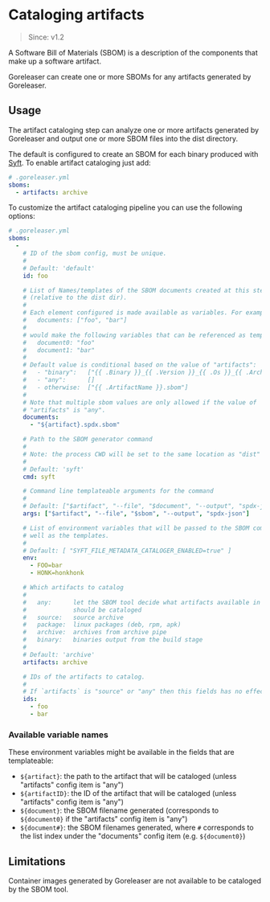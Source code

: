 # Cataloging artifacts

> Since: v1.2

A Software Bill of Materials (SBOM) is a description of the components that make
up a software artifact.

Goreleaser can create one or more SBOMs for any artifacts generated by
Goreleaser.

## Usage

The artifact cataloging step can analyze one or more artifacts generated by
Goreleaser and output one or more SBOM files into the dist directory.

The default is configured to create an SBOM for each binary produced with
[Syft](https://github.com/anchore/syft). To enable artifact cataloging just add:

```yaml
# .goreleaser.yml
sboms:
  - artifacts: archive
```

To customize the artifact cataloging pipeline you can use the following options:

```yaml
# .goreleaser.yml
sboms:
  -
    # ID of the sbom config, must be unique.
    #
    # Default: 'default'
    id: foo

    # List of Names/templates of the SBOM documents created at this step
    # (relative to the dist dir).
    #
    # Each element configured is made available as variables. For example:
    #   documents: ["foo", "bar"]
    #
    # would make the following variables that can be referenced as template keys:
    #   document0: "foo"
    #   document1: "bar"
    #
    # Default value is conditional based on the value of "artifacts":
    #   - "binary":   ["{{ .Binary }}_{{ .Version }}_{{ .Os }}_{{ .Arch }}.sbom"]
    #   - "any":      []
    #   - otherwise:  ["{{ .ArtifactName }}.sbom"]
    #
    # Note that multiple sbom values are only allowed if the value of
    # "artifacts" is "any".
    documents:
      - "${artifact}.spdx.sbom"

    # Path to the SBOM generator command
    #
    # Note: the process CWD will be set to the same location as "dist"
    #
    # Default: 'syft'
    cmd: syft

    # Command line templateable arguments for the command
    #
    # Default: ["$artifact", "--file", "$document", "--output", "spdx-json"]
    args: ["$artifact", "--file", "$sbom", "--output", "spdx-json"]

    # List of environment variables that will be passed to the SBOM command as
    # well as the templates.
    #
    # Default: [ "SYFT_FILE_METADATA_CATALOGER_ENABLED=true" ]
    env:
      - FOO=bar
      - HONK=honkhonk

    # Which artifacts to catalog
    #
    #   any:      let the SBOM tool decide what artifacts available in the cwd
    #             should be cataloged
    #   source:   source archive
    #   package:  linux packages (deb, rpm, apk)
    #   archive:  archives from archive pipe
    #   binary:   binaries output from the build stage
    #
    # Default: 'archive'
    artifacts: archive

    # IDs of the artifacts to catalog.
    #
    # If `artifacts` is "source" or "any" then this fields has no effect.
    ids:
      - foo
      - bar
```

### Available variable names

These environment variables might be available in the fields that are
templateable:

- `${artifact}`: the path to the artifact that will be cataloged (unless
  "artifacts" config item is "any")
- `${artifactID}`: the ID of the artifact that will be cataloged (unless
  "artifacts" config item is "any")
- `${document}`:  the SBOM filename generated (corresponds to `${document0}` if
  the "artifacts" config item is "any")
- `${document#}`: the SBOM filenames generated, where `#` corresponds to the
  list index under the "documents" config item (e.g. `${document0}`)

## Limitations

Container images generated by Goreleaser are not available to be cataloged by
the SBOM tool.

